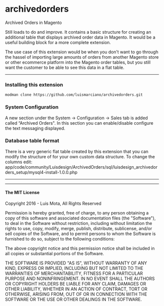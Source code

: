 # archivedorders
Archived Orders in Magento


Still loads to do and improve. It contains a basic structure for creating an additional table that displays archived order data in Magento. It would be a useful building block for a more complete extension.

The use case of this extension would be when you don't want to go through the hassel of importing large amounts of orders from another Magento store or other ecommerce platform into the Magento order tables, but you still want the customer to be able to see this data in a flat table.




--------------

### Installing this extension
```
modman clone https://github.com/luismarciano/archivedorders.git
```

### System Configuration
A new section under the System -> Configuration -> Sales tab is added called “Archived Orders". In this section you can enable/disable configure the text messaging displayed.



### Database table format

There is a very generic flat table created by this extension that you can modify the structure of for your own custom data structure. To change the columns edit:
app/code/community/Luisdesign/ArchivedOrders/sql/luisdesign_archivedorders_setup/mysql4-install-1.0.0.php

--------------

--------------

#### The MIT License

Copyright 2016 - Luis Mota, All Rights Reserved

Permission is hereby granted, free of charge, to any person obtaining a copy
of this software and associated documentation files (the "Software"), to deal
in the Software without restriction, including without limitation the rights
to use, copy, modify, merge, publish, distribute, sublicense, and/or sell
copies of the Software, and to permit persons to whom the Software is
furnished to do so, subject to the following conditions:

The above copyright notice and this permission notice shall be included in
all copies or substantial portions of the Software.

THE SOFTWARE IS PROVIDED "AS IS", WITHOUT WARRANTY OF ANY KIND, EXPRESS OR
IMPLIED, INCLUDING BUT NOT LIMITED TO THE WARRANTIES OF MERCHANTABILITY,
FITNESS FOR A PARTICULAR PURPOSE AND NONINFRINGEMENT. IN NO EVENT SHALL THE
AUTHORS OR COPYRIGHT HOLDERS BE LIABLE FOR ANY CLAIM, DAMAGES OR OTHER
LIABILITY, WHETHER IN AN ACTION OF CONTRACT, TORT OR OTHERWISE, ARISING FROM,
OUT OF OR IN CONNECTION WITH THE SOFTWARE OR THE USE OR OTHER DEALINGS IN
THE SOFTWARE.
